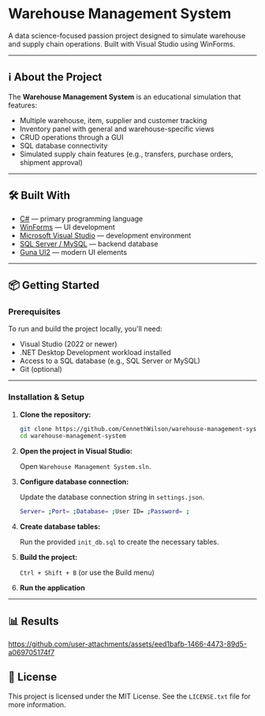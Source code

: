 # Warehouse Management System

A data science-focused passion project designed to simulate warehouse and supply chain operations. Built with Visual Studio using WinForms.

---

## ℹ️ About the Project

The **Warehouse Management System** is an educational simulation that features:

- Multiple warehouse, item, supplier and customer tracking
- Inventory panel with general and warehouse-specific views
- CRUD operations through a GUI
- SQL database connectivity
- Simulated supply chain features (e.g., transfers, purchase orders, shipment approval)

---

## 🛠️ Built With

- [C#](https://learn.microsoft.com/en-us/dotnet/csharp/) — primary programming language
- [WinForms](https://learn.microsoft.com/en-us/dotnet/desktop/winforms/) — UI development
- [Microsoft Visual Studio](https://visualstudio.microsoft.com/) — development environment
- [SQL Server / MySQL](https://www.mysql.com/) — backend database
- [Guna UI2](https://www.nuget.org/packages/Guna.UI2.WinForms/) — modern UI elements

---

## 📦 Getting Started

### Prerequisites

To run and build the project locally, you'll need:

- Visual Studio (2022 or newer)
- .NET Desktop Development workload installed
- Access to a SQL database (e.g., SQL Server or MySQL)
- Git (optional)

---

### Installation & Setup

1. **Clone the repository:**

   ```bash
   git clone https://github.com/CennethWilson/warehouse-management-system.git
   cd warehouse-management-system

2. **Open the project in Visual Studio:**

   Open `Warehouse Management System.sln`.

3. **Configure database connection:**

   Update the database connection string in `settings.json`.
   ```bash
   Server= ;Port= ;Database= ;User ID= ;Password= ;

4. **Create database tables:**

   Run the provided `init_db.sql` to create the necessary tables.

5. **Build the project:**

   `Ctrl + Shift + B`  (or use the Build menu)

6. **Run the application**

---

## 📊 Results

https://github.com/user-attachments/assets/eed1bafb-1466-4473-89d5-a069705174f7

## 📃 License

This project is licensed under the MIT License. See the `LICENSE.txt` file for more information.
